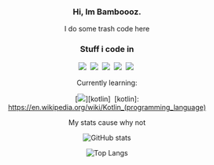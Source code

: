 <div align="center">

### Hi, Im Bamboooz.
I do some trash code here
### Stuff i code in
[<img src="https://img.shields.io/badge/java-007396.svg?&style=for-the-badge&logo=java&logoColor=white"/>][java]&nbsp;
[<img src="https://img.shields.io/badge/python-3776AB.svg?&style=for-the-badge&logo=python&logoColor=white"/>][python]&nbsp;
[<img src="https://img.shields.io/badge/C%23-239120.svg?&style=for-the-badge&logo=c-sharp&logoColor=white"/>][csharp]&nbsp;
[<img src="https://img.shields.io/badge/C-A8B9CC.svg?&style=for-the-badge&logo=C&logoColor=white"/>][c]&nbsp;
[<img src="https://img.shields.io/badge/x86%20assembly-E8CF6E.svg?&style=for-the-badge&logoColor=white"/>][asm]&nbsp;
 
[java]: https://en.wikipedia.org/wiki/Java_(programming_language)
[python]: https://en.wikipedia.org/wiki/Python_(programming_language)
[csharp]: https://en.wikipedia.org/wiki/C_Sharp_(programming_language)
[c]: https://en.wikipedia.org/wiki/C_(programming_language)
[asm]: https://en.wikipedia.org/wiki/X86_assembly_language

Currently learning:

[<img src="https://img.shields.io/badge/kotlin-0095D5.svg?&style=for-the-badge&logo=kotlin&logoColor=white"/>][kotlin]&nbsp;
[kotlin]: https://en.wikipedia.org/wiki/Kotlin_(programming_language)

My stats cause why not

![GitHub stats](https://github-readme-stats.vercel.app/api?username=Bamboooz&show_icons=true&theme=radical)
 
![Top Langs](https://github-readme-stats.vercel.app/api/top-langs/?username=Bamboooz&layout=compact&theme=radical)
